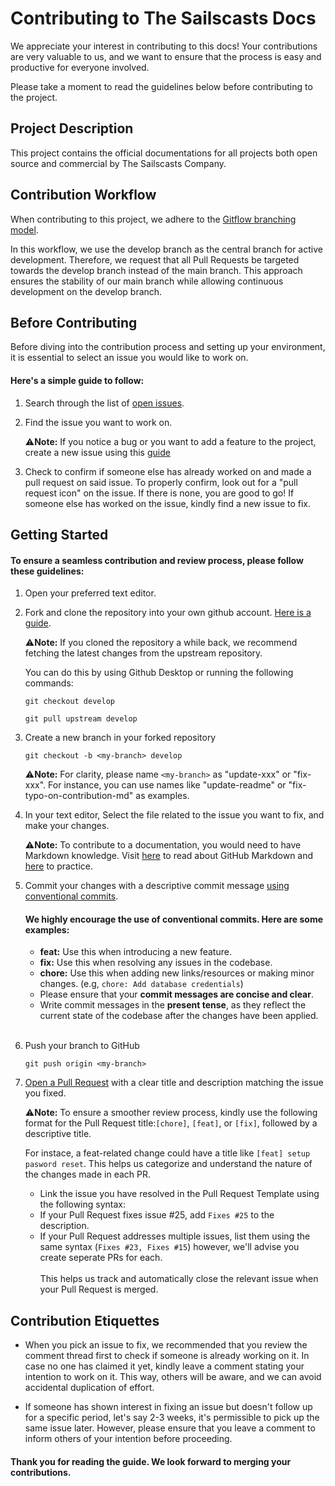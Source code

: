 # Contributing to The Sailscasts Docs

We appreciate your interest in contributing to this docs! Your contributions are very valuable to us, and we want to ensure that the process is easy and productive for everyone involved.

Please take a moment to read the guidelines below before contributing to the project.

## Project Description

This project contains the official documentations for all projects both open source and commercial by The Sailscasts Company.

## Contribution Workflow

When contributing to this project, we adhere to the [Gitflow branching model](https://www.atlassian.com/git/tutorials/comparing-workflows/gitflow-workflow).

In this workflow, we use the develop branch as the central branch for active development. Therefore, we request that all Pull Requests be targeted towards the develop branch instead of the main branch. This approach ensures the stability of our main branch while allowing continuous development on the develop branch.

## Before Contributing

Before diving into the contribution process and setting up your environment, it is essential to select an issue you would like to work on.

#### Here's a simple guide to follow:

1. Search through the list of [open issues](https://github.com/sailscastshq/docs.sailscasts.com/issues).
2. Find the issue you want to work on.

   ⚠️**Note:** If you notice a bug or you want to add a feature to the project, create a new issue using this [guide](https://docs.github.com/en/issues/tracking-your-work-with-issues/creating-an-issue)

3. Check to confirm if someone else has already worked on and made a pull request on said issue. To properly confirm, look out for a "pull request icon" on the issue. If there is none, you are good to go! If someone else has worked on the issue, kindly find a new issue to fix.

## Getting Started

#### To ensure a seamless contribution and review process, please follow these guidelines:

1. Open your preferred text editor.
2. Fork and clone the repository into your own github account.
   [Here is a guide](https://docs.github.com/en/get-started/quickstart/fork-a-repo).

   ⚠️**Note:** If you cloned the repository a while back, we recommend fetching the latest changes from the upstream repository.

   You can do this by using Github Desktop or running the following commands:

   ```
   git checkout develop
   ```

   ```
   git pull upstream develop
   ```

3. Create a new branch in your forked repository

   ```
   git checkout -b <my-branch> develop
   ```

   ⚠️**Note:** For clarity, please name `<my-branch>` as "update-xxx" or "fix-xxx". For instance, you can use names like "update-readme" or "fix-typo-on-contribution-md" as examples.

4. In your text editor, Select the file related to the issue you want to fix, and make your changes.

   ⚠️**Note:** To contribute to a documentation, you would need to have Markdown knowledge. Visit [here](https://docs.github.com/en/get-started/writing-on-github/getting-started-with-writing-and-formatting-on-github/basic-writing-and-formatting-syntax) to read about GitHub Markdown and [here](https://www.markdowntutorial.com/) to practice.

5. Commit your changes with a descriptive commit message [using conventional commits](https://www.conventionalcommits.org/en/v1.0.0/).

   #### We highly encourage the use of conventional commits. Here are some examples:

   - **feat:** Use this when introducing a new feature.
   - **fix:** Use this when resolving any issues in the codebase.
   - **chore:** Use this when adding new links/resources or making minor changes.
     (e.g, `chore: Add database credentials`)
   - Please ensure that your **commit messages are concise and clear**.
   - Write commit messages in the **present tense**, as they reflect the current state of the codebase after the changes have been applied.  
     <br/>

6. Push your branch to GitHub

   ```
   git push origin <my-branch>
   ```

7. [Open a Pull Request](https://help.github.com/articles/using-pull-requests/) with a clear title and description matching the issue you fixed.

   ⚠️**Note:** To ensure a smoother review process, kindly use the following format for the Pull Request title:`[chore]`, `[feat]`, or `[fix]`, followed by a descriptive title.

   For instace, a feat-related change could have a title like `[feat] setup pasword reset`. This helps us categorize and understand the nature of the changes made in each PR.

   - Link the issue you have resolved in the Pull Request Template using the following syntax:
   - If your Pull Request fixes issue #25, add `Fixes #25` to the description.
   - If your Pull Request addresses multiple issues, list them using the same syntax (`Fixes #23, Fixes #15`) however, we'll advise you create seperate PRs for each.  
     <br/>
     This helps us track and automatically close the relevant issue when your Pull Request is merged.

## Contribution Etiquettes

- When you pick an issue to fix, we recommended that you review the comment thread first to check if someone is already working on it. In case no one has claimed it yet, kindly leave a comment stating your intention to work on it. This way, others will be aware, and we can avoid accidental duplication of effort.

- If someone has shown interest in fixing an issue but doesn't follow up for a specific period, let's say 2-3 weeks, it's permissible to pick up the same issue later. However, please ensure that you leave a comment to inform others of your intention before proceeding.

#### Thank you for reading the guide. We look forward to merging your contributions.

